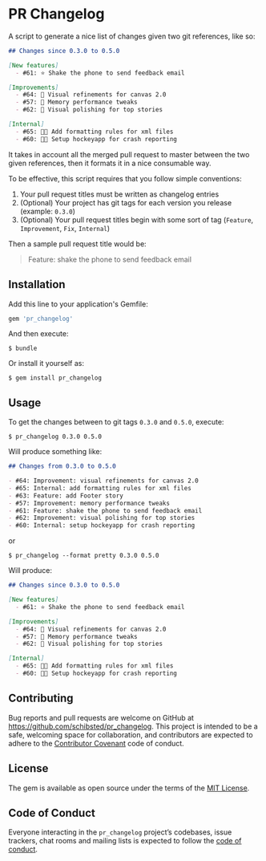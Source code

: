 # PR Changelog

A script to generate a nice list of changes given two git references, like so:

```markdown
## Changes since 0.3.0 to 0.5.0

[New features]
  - #61: ⭐️ Shake the phone to send feedback email

[Improvements]
  - #64: 💎 Visual refinements for canvas 2.0
  - #57: 💎 Memory performance tweaks
  - #62: 💎 Visual polishing for top stories

[Internal]
  - #65: 👨‍💻 Add formatting rules for xml files
  - #60: 👨‍💻 Setup hockeyapp for crash reporting
```

It takes in account all the merged pull request to master between the two given references, then it formats it in a nice consumable way.

To be effective, this script requires that you follow simple conventions:

1. Your pull request titles must be written as changelog entries
2. (Optional) Your project has git tags for each version you release (example: `0.3.0`)
3. (Optional) Your pull request titles begin with some sort of tag (`Feature`, `Improvement`, `Fix`, `Internal`)

Then a sample pull request title would be:

> Feature: shake the phone to send feedback email

## Installation

Add this line to your application's Gemfile:

```ruby
gem 'pr_changelog'
```

And then execute:

```shell
$ bundle
```

Or install it yourself as:

```shell
$ gem install pr_changelog
```

## Usage

To get the changes between to git tags `0.3.0` and `0.5.0`, execute:

```
$ pr_changelog 0.3.0 0.5.0
```

Will produce something like:

```markdown
## Changes from 0.3.0 to 0.5.0

- #64: Improvement: visual refinements for canvas 2.0
- #65: Internal: add formatting rules for xml files
- #63: Feature: add Footer story
- #57: Improvement: memory performance tweaks
- #61: Feature: shake the phone to send feedback email
- #62: Improvement: visual polishing for top stories
- #60: Internal: setup hockeyapp for crash reporting
```

or

```
$ pr_changelog --format pretty 0.3.0 0.5.0
```

Will produce:

```markdown
## Changes since 0.3.0 to 0.5.0

[New features]
  - #61: ⭐️ Shake the phone to send feedback email

[Improvements]
  - #64: 💎 Visual refinements for canvas 2.0
  - #57: 💎 Memory performance tweaks
  - #62: 💎 Visual polishing for top stories

[Internal]
  - #65: 👨‍💻 Add formatting rules for xml files
  - #60: 👨‍💻 Setup hockeyapp for crash reporting
```

## Contributing

Bug reports and pull requests are welcome on GitHub at https://github.com/schibsted/pr_changelog. This project is intended to be a safe, welcoming space for collaboration, and contributors are expected to adhere to the [Contributor Covenant](http://contributor-covenant.org) code of conduct.

## License

The gem is available as open source under the terms of the [MIT License](https://opensource.org/licenses/MIT).

## Code of Conduct

Everyone interacting in the `pr_changelog` project’s codebases, issue trackers, chat rooms and mailing lists is expected to follow the [code of conduct](https://github.com/schibsted/pr_changelog/blob/master/CODE_OF_CONDUCT.md).
